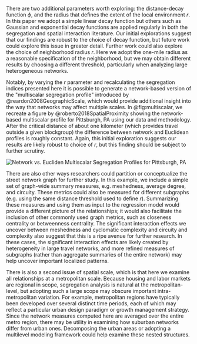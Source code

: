 There are two additional parameters worth exploring: the distance-decay function $\phi$,
and the radius that defines the extent of the local environment $r$. In this paper we
adopt a simple linear decay function but others such as Gaussian and exponential decay
functions are applied regularly in both the segregation and spatial interaction
literature. Our initial explorations suggest that our findings are robust to the choice
of decay function, but future work could explore this issue in greater detail. Further
work could also explore the choice of neighborhood radius $r$. Here we adopt the
one-mile radius as a reasonable specification of the neighborhood, but we
may obtain different results by choosing a different threshold, particularly when
analyzing large heterogeneous networks.

Notably, by varying the $r$ parameter and recalculating the segregation indices
presented here it is possible to generate a network-based version of the "multiscalar
segregation profile" introduced by @reardon2008GeographicScale, which would provide
additional insight into the way that networks may affect multiple scales. In
@fig:multiscalar, we recreate a figure by @roberto2018SpatialProximity showing the
network-based multiscalar profile for Pittsburgh, PA using our data and methodology.
After the critical distance of about one kilometer (which provides travel outside a
given blockgroup) the difference between network and Euclidean profiles is roughly
constant. Again, this initial exploration suggests our results are likely robust to
choice of $r$, but this finding should be subject to further scrutiny.


![Network vs. Eucliden Multiscalar Segregation Profiles for Pittsburgh, PA]()

There are also other ways researchers could partition or conceptualize the street
network graph for further study. In this example, we include a simple set of graph-wide
summary measures, e.g. meshedness, average degree, and circuity. These metrics could
also be measured for different subgraphs (e.g. using the same distance threshold used to
define $r$). Summarizing these measures and using them as input to the regression model
would provide a different picture of the relationships; it would also facilitate the
inclusion of other commonly used graph metrics, such as closeness centrality or
betweenness centrality. The significant interaction effects we uncover between
meshedness and cyclomatic complexity and circuity and complexity also suggest that this
is a ripe avenue for further research. In these cases, the significant interaction
effects are likely created by heterogeneity in large travel networks, and more refined
measures of subgraphs (rather than aggregate summaries of the entire network) may help
uncover important localized patterns.

<!-- Check if the previous par matches what may have been dropped earlier -->

There is also a second issue of spatial scale, which is that here we examine all
relationships at a metropolitan scale. Because housing and labor markets are regional in
scope, segregation analysis is natural at the metropolitan-level, but adopting such a
large scope may obscure important intra-metropolitan variation. For example,
metropolitan regions have typically been developed over several distinct time periods,
each of which may reflect a particular urban design paradigm or growth management
strategy. Since the network measures computed here are averaged over the entire metro
region, there may be utility in examining how suburban networks differ from urban ones.
Decomposing the urban areas or adopting a multilevel modeling framework could help
examine these nested structures.
